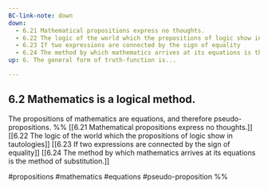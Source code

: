 ```yaml
---
BC-link-note: down
down:
  - 6.21 Mathematical propositions express no thoughts.
  - 6.22 The logic of the world which the propositions of logic show in tautologies
  - 6.23 If two expressions are connected by the sign of equality
  - 6.24 The method by which mathematics arrives at its equations is the method of substitution.
up: 6. The general form of truth-function is...

---
```

## 6.2 Mathematics is a logical method.

The propositions of mathematics are equations, and therefore pseudo-propositions.
%%
[[6.21 Mathematical propositions express no thoughts.]]
[[6.22 The logic of the world which the propositions of logic show in tautologies]]
[[6.23 If two expressions are connected by the sign of equality]]
[[6.24 The method by which mathematics arrives at its equations is the method of substitution.]]

#propositions #mathematics #equations #pseudo-proposition %%
